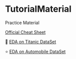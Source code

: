# TutorialMaterial
Practice Material

[Official Cheat Sheet](https://github.com/pandas-dev/pandas/blob/master/doc/cheatsheet/Pandas_Cheat_Sheet.pdf)

:star2: [EDA on Titanic DataSet](https://github.com/TarekDib03/titanic-EDA/blob/master/Titanic%20-%20Project.ipynb)

:star: [EDA on Automobile DataSet](https://github.com/rushabh-mehta/EDA-on-Automobile-Dataset/blob/master/AutomobileEDA.ipynb)
